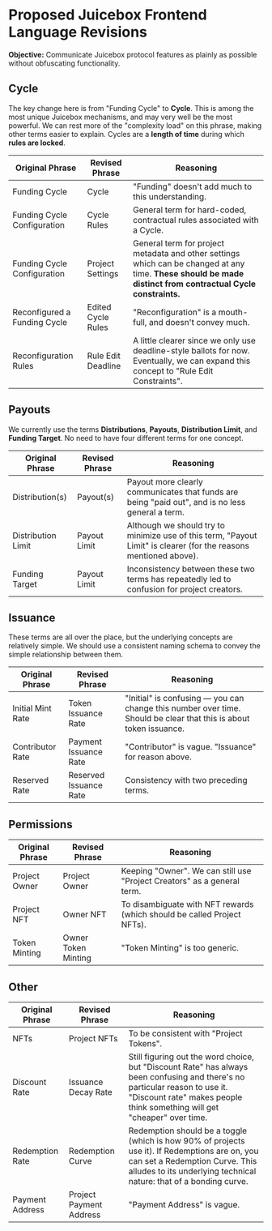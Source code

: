 # Proposed Juicebox Frontend Language Revisions

**Objective:** Communicate Juicebox protocol features as plainly as possible without obfuscating functionality.

## Cycle

The key change here is from "Funding Cycle" to **Cycle**. This is among the most unique Juicebox mechanisms, and may very well be the most powerful. We can rest more of the "complexity load" on this phrase, making other terms easier to explain. Cycles are a **length of time** during which **rules are locked**.

| Original Phrase | Revised Phrase | Reasoning |
| --- | --- | --- |
| Funding Cycle | Cycle | "Funding" doesn't add much to this understanding. |
| Funding Cycle Configuration | Cycle Rules | General term for hard-coded, contractual rules associated with a Cycle. |
| Funding Cycle Configuration | Project Settings | General term for project metadata and other settings which can be changed at any time. **These should be made distinct from contractual Cycle constraints.** |
| Reconfigured a Funding Cycle | Edited Cycle Rules | "Reconfiguration" is a mouth-full, and doesn't convey much. |
| Reconfiguration Rules | Rule Edit Deadline | A little clearer since we only use deadline-style ballots for now. Eventually, we can expand this concept to "Rule Edit Constraints". |

## Payouts

We currently use the terms **Distributions**, **Payouts**, **Distribution Limit**, and **Funding Target**. No need to have four different terms for one concept.

| Original Phrase | Revised Phrase | Reasoning |
| --- | --- | --- |
| Distribution(s) | Payout(s) | Payout more clearly communicates that funds are being "paid out", and is no less general a term. |
| Distribution Limit | Payout Limit | Although we should try to minimize use of this term, "Payout Limit" is clearer (for the reasons mentioned above). |
| Funding Target | Payout Limit | Inconsistency between these two terms has repeatedly led to confusion for project creators. |

## Issuance

These terms are all over the place, but the underlying concepts are relatively simple. We should use a consistent naming schema to convey the simple relationship between them.

| Original Phrase | Revised Phrase | Reasoning |
| --- | --- | --- |
| Initial Mint Rate | Token Issuance Rate | "Initial" is confusing — you can change this number over time. Should be clear that this is about token issuance. |
| Contributor Rate | Payment Issuance Rate | "Contributor" is vague. "Issuance" for reason above. |
| Reserved Rate | Reserved Issuance Rate | Consistency with two preceding terms. |

## Permissions

| Original Phrase | Revised Phrase | Reasoning |
| --- | --- | --- |
| Project Owner | Project Owner | Keeping "Owner". We can still use "Project Creators" as a general term. |
| Project NFT | Owner NFT | To disambiguate with NFT rewards (which should be called Project NFTs). |
| Token Minting | Owner Token Minting | "Token Minting" is too generic. |

## Other

| Original Phrase | Revised Phrase | Reasoning |
| --- | --- | --- |
| NFTs | Project NFTs | To be consistent with "Project Tokens". |
| Discount Rate | Issuance Decay Rate | Still figuring out the word choice, but "Discount Rate" has always been confusing and there's no particular reason to use it. "Discount rate" makes people think something will get "cheaper" over time. |
| Redemption Rate | Redemption Curve | Redemption should be a toggle (which is how 90% of projects use it). If Redemptions are on, you can set a Redemption Curve. This alludes to its underlying technical nature: that of a bonding curve. |
| Payment Address | Project Payment Address | "Payment Address" is vague. |

